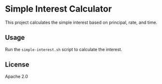 # Simple Interest Calculator

This project calculates the simple interest based on principal, rate, and time.

## Usage
Run the `simple-interest.sh` script to calculate the interest.

## License
Apache 2.0
